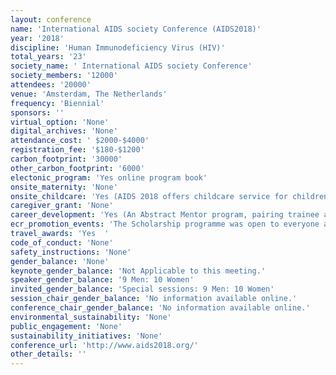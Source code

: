 ```yaml
---
layout: conference 
name: 'International AIDS society Conference (AIDS2018)'
year: '2018'
discipline: 'Human Immunodeficiency Virus (HIV)'
total_years: '23'
society_name: ' International AIDS society Conference'
society_members: '12000'
attendees: '20000'
venue: 'Amsterdam, The Netherlands'
frequency: 'Biennial'
sponsors: ''
virtual_option: 'None'
digital_archives: 'None'
attendance_cost: ' $2000-$4000'
registration_fee: '$180-$1200'
carbon_footprint: '30000'
other_carbon_footprint: '6000'
electonic_program: 'Yes online program book'
onsite_maternity: 'None'
onsite_childcare: 'Yes (AIDS 2018 offers childcare service for children between the ages of 10 weeks and 12 years. The childcare room is located within the conference venue. The childcare services will be provided by Tante Marloes, who works with certificated and experienced English-speaking nannies. The number of nannies will follow the Dutch Childcare Law ratio. The childcare service itself is provided at no cost for registered AIDS 2018 conference delegates. However, the child has to be registered as an accompanying child at the applicable registration fee and in accordance with the registration terms and conditions. The childcare booking form was available until 6 July 2018. Childcare will be provided on a first-come, first-served basis. AIDS 2018 Childcare Services Terms and Conditions Childcare service opening hours Monday, 23 July 2018  08:30-18:30 Tuesday, 24 July 2018  08:30-18:30 Wednesday, 25 July 2018  08:30-18:30 Thursday, 26 July 2018  08:30-18:30 Friday, 27 July 2018  08:30-17:30 During these opening hours, morning, lunch and/or afternoon slot(s) can be booked for the accompanying child as follows: Morning slot: 08:30-12:45 Lunch slot: 12:45-14:15 Afternoon slot: 14:15-18:30 (except on Friday, 14:15-17:30)  Equipment available in the childcare room. The childcare room is located in the conference venue (room K102). The room is child proofed and located near toilet facilities. Access is strictly restricted to caregivers, the accompanying children registered for the childcare service, and the parents/guardians of these children. The sleeping area is equipped with cots for children up to five years old. The play and activity area is equipped with toys and books for different age categories, a lounge/relaxation corner with big pillows and a TV with DVD player, play mats, baby rockers and a small table and stools for art and craft activities. Other equipment available for the comfort of the children are high chairs, toilet seat reducers, bottle warmers, a changing table and nursing pillows.  Activities offered The childcare service provided by Tante Marloes will include a variety of activities for children, appropriate for each age group. Tante Marloes childcare services include a daily programme with arts and crafts, group games, music and movement, board games, story time and dramatic play.  Food and drink Food and snacks will not be provided as part of the childcare services. Parents/guardians can provide necessary food. The nannies will give the child only food and snacks provided by the parent/guardian. A water dispenser will be available in the childcare area. If parents/guardians want to bring any other drink, they can provide the drink and the nannies will give it to the child.  Health Insurance Parents/guardians are required to have their own medical insurance which fully covers their child, including any medical or hospitalization expenses, repatriation in case of medical emergency, accident causing permanent disability or death.  Liability Insurance The parents/guardians will be responsible for any damage caused by their children at all times. The parents/guardians’ liability insurance shall include the coverage for all damages to personal belongings by their child’s own carelessness or negligence (for example, a child stumbles and shatters his or another child’s spectacles, or a child damages her own or another child’s clothes), loss of personal belongings and theft of belongings.  Liability Except gross negligence or willful misconduct, the International AIDS Society and Tante Marloes, the selected childcare provider, shall not be liable for any damage caused. The parent/guardian agrees to indemnify, defend and hold the International AIDS Society and Tante Marloes harmless from and against any and all liability, loss and expense (including attorney’s fees) or any claims arising out of or resulting from its activity and caused by their child. How to book Childcare Services for your Accompanying Child(ren)  Parents/guardians must have submitted the childcare booking form before the 6 July 2018. Childcare booking is not complete until receipt of a written confirmation email stating that the booking has been accepted. Confirmations are sent by email within 4 days of receipt of booking. Parents/guardians will receive a final email from the childcare provider beginning of July 2018, asking to reconfirm their child’s attendance at the childcare services. Parents/guardians must reply to this email within four days. No reply in due time will lead to the childcare booking being cancelled.  Please note In order to have access to the childcare service, the child must be registered as an “accompanying child” for the conference at the applicable registration fee and in accordance with the Terms and Conditions for delegates. In addition, the parent/guardian consent form must be completed for each accompanying child and submitted to the AIDS 2018 Registration Department. Children without an “accompanying children” registration and name badge will not be given access to the conference area, and will therefore not have access to the childcare room.  Additional information It is the parent/guardian’s responsibility to provide all important information related to the child (including allergies and health conditions) when submitting the childcare booking form, and to remind the caregiver on site when checking the child in at the childcare room. For children with special needs, the childcare service provider reserves the right to not accept the application, based on the capacity of the childcare services, on a case-by-case basis. The childcare services will not administer any prescription medicine to the children. Parents/guardians must return to the childcare facility to dispense any medicine to their child. For the health of other children in care, sick children will not be allowed into the childcare facility. Parents/guardians must label all clothes and toys brought to the childcare room with the child’s name. No valuable items can be left with the child in the childcare facility. Parents/guardians must provide a contact number where he/she can be reached at any time while the child is in the childcare room. Parents/guardians shall be available at any time to collect their child in the childcare room in case any problem occurs while their child is being cared for. Parents/guardians or persons authorized by the parents/guardians to check child(ren) in and out need to bring their passport or other ID. For additional questions or inquiries, please contact childcare@aids2018.org.)'
caregiver_grant: 'None'
career_development: 'Yes (An Abstract Mentor program, pairing trainee abstracts with mentors)'
ecr_promotion_events: 'The Scholarship programme was open to everyone around the world working or volunteering in the field of HIV and AIDS and who is at least 16 years of age at the time of the conference. As per the Conference Coordinating Committee (CCC) scholarship selection criteria, priority is given to:     Those whose participation will help enhance their work in their own communities     Those who are able to assist in the transfer of skills and knowledge acquired at the conference     Those whose abstract, workshop or Global Village and Youth Activity has been selected. Financial assistance is offered to delegates from resource-limited settings and communities, key and vulnerable populations, people living with HIV, young people, researchers and students to help them attend the conference. Additional scholarships were available to clinicians and HIV service providers from resource-limited settings, through the IAS Educational Fund. '
travel_awards: 'Yes  '
code_of_conduct: 'None'
safety_instructions: 'None'
gender_balance: 'None'
keynote_gender_balance: 'Not Applicable to this meeting.'
speaker_gender_balance: '9 Men: 10 Women'
invited_gender_balance: 'Special sessions: 9 Men: 10 Women'
session_chair_gender_balance: 'No information available online.'
conference_chair_gender_balance: 'No information available online.'
environmental_sustainability: 'None'
public_engagement: 'None'
sustainability_initiatives: 'None'
conference_url: 'http://www.aids2018.org/'
other_details: ''
---
```

